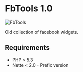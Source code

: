 # FbTools 1.0

![FbTools](https://raw.github.com/f3l1x/nette-plugins/master/FbTools/logo.png)

Old collection of facebook widgets.

## Requirements

- PHP < 5.3
- Nette < 2.0 - Prefix version
